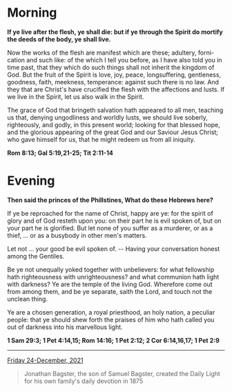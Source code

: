 # Morning

**If ye live after the flesh, ye shall die: but if ye through the Spirit do mortify the deeds of the body, ye shall live.**
 
Now the works of the flesh are manifest which are these; adultery, forni-cation and such like: of the which I tell you before, as I have also told you in time past, that they which do such things shall not inherit the kingdom of God. But the fruit of the Spirit is love, joy, peace, longsuffering, gentleness, goodness, faith, meekness, temperance: against such there is no law. And they that are Christ's have crucified the flesh with the affections and lusts. If we live in the Spirit, let us also walk in the Spirit.
 
The grace of God that bringeth salvation hath appeared to all men, teaching us that, denying ungodliness and worldly lusts, we should live soberly, righteously, and godly, in this present world; looking for that blessed hope, and the glorious appearing of the great God and our Saviour Jesus Christ; who gave himself for us, that he might redeem us from all iniquity.  

**Rom 8:13; Gal 5:19,21-25; Tit 2:11-14**

# Evening

**Then said the princes of the Phillstines, What do these Hebrews here?**
 
If ye be reproached for the name of Christ, happy are ye: for the spirit of glory and of God resteth upon you: on their part he is evil spoken of, but on your part he is glorified. But let none of you suffer as a murderer, or as a thief, ... or as a busybody in other men's matters.
 
Let not ... your good be evil spoken of. -- Having your conversation honest among the Gentiles.
 
Be ye not unequally yoked together with unbelievers: for what fellowship hath righteousness with unrighteousness? and what communion hath light with darkness? Ye are the temple of the living God. Wherefore come out from among them, and be ye separate, saith the Lord, and touch not the unclean thing.
 
Ye are a chosen generation, a royal priesthood, an holy nation, a peculiar people: that ye should shew forth the praises of him who hath called you out of darkness into his marvellous light.  

**1 Sam 29:3; 1 Pet 4:14,15; Rom 14:16; 1 Pet 2:12; 2 Cor 6:14,16,17; 1 Pet 2:9**

---

[Friday 24-December, 2021](https://t.me/s/daily_light)

> Jonathan Bagster, the son of Samuel Bagster, created the Daily Light for his own family's daily devotion in 1875

